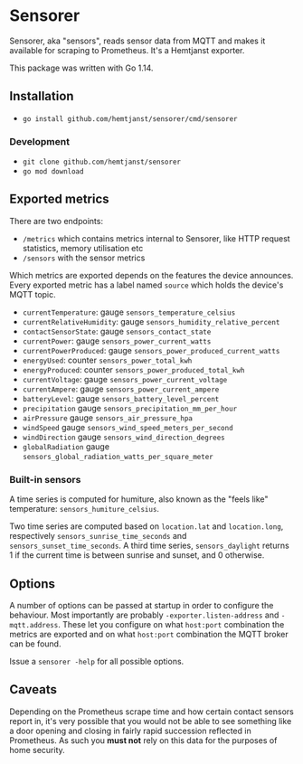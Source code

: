 # Sensorer

Sensorer, aka "sensors", reads sensor data from MQTT and makes it available
for scraping to Prometheus. It's a Hemtjanst exporter.

This package was written with Go 1.14.

## Installation

* `go install github.com/hemtjanst/sensorer/cmd/sensorer`

### Development

* `git clone github.com/hemtjanst/sensorer`
* `go mod download`

## Exported metrics

There are two endpoints:

* `/metrics` which contains metrics internal to Sensorer, like HTTP
  request statistics, memory utilisation etc
* `/sensors` with the sensor metrics

Which metrics are exported depends on the features the device announces.
Every exported metric has a label named `source` which holds the device's
MQTT topic.

* `currentTemperature`: gauge `sensors_temperature_celsius`
* `currentRelativeHumidity`: gauge `sensors_humidity_relative_percent`
* `contactSensorState`: gauge `sensors_contact_state`
* `currentPower`: gauge `sensors_power_current_watts`
* `currentPowerProduced`: gauge `sensors_power_produced_current_watts`
* `energyUsed`: counter `sensors_power_total_kwh`
* `energyProduced`: counter `sensors_power_produced_total_kwh`
* `currentVoltage`: gauge `sensors_power_current_voltage`
* `currentAmpere`: gauge `sensors_power_current_ampere`
* `batteryLevel`: gauge `sensors_battery_level_percent`
* `precipitation` gauge `sensors_precipitation_mm_per_hour`
* `airPressure` gauge `sensors_air_pressure_hpa`
* `windSpeed` gauge `sensors_wind_speed_meters_per_second`
* `windDirection` gauge `sensors_wind_direction_degrees`
* `globalRadiation` gauge `sensors_global_radiation_watts_per_square_meter`

### Built-in sensors

A time series is computed for humiture, also known as
the "feels like" temperature: `sensors_humiture_celsius`.

Two time series are computed based on `location.lat` and `location.long`,
respectively `sensors_sunrise_time_seconds` and `sensors_sunset_time_seconds`.
A third time series, `sensors_daylight` returns 1 if the current time
is between sunrise and sunset, and 0 otherwise.

## Options

A number of options can be passed at startup in order to configure the
behaviour. Most importantly are probably `-exporter.listen-address` and
`-mqtt.address`. These let you configure on what `host:port` combination
the metrics are exported and on what `host:port` combination the MQTT
broker can be found.

Issue a `sensorer -help` for all possible options.

## Caveats

Depending on the Prometheus scrape time and how certain contact sensors
report in, it's very possible that you would not be able to see something
like a door opening and closing in fairly rapid succession reflected
in Prometheus. As such you **must not** rely on this data for the purposes
of home security.
